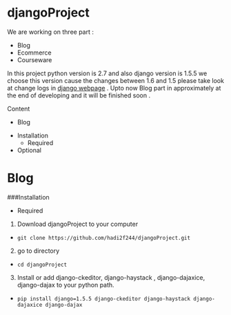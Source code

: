 djangoProject
=============

We are working on three  part :

* Blog
* Ecommerce
* Courseware

In this project python version is 2.7 and also django version is 1.5.5 we choose this version cause the changes between 1.6 and 1.5 please take look at change logs in [django webpage]( https://www.djangoproject.com/ ) . Upto now Blog part in approximately at the end of developing and it will be finished soon .

Content

* Blog
 - Installation
   - Required
 - Optional
 

Blog
================

###Installation

* Required

1. Download djangoProject to your computer
  - ```git clone https://github.com/hadi2f244/djangoProject.git```
2. go to directory
  - ```cd djangoProject```
3. Install or add django-ckeditor, django-haystack , django-dajaxice, django-dajax to your python path.
  - ``` pip install django=1.5.5 django-ckeditor django-haystack django-dajaxice django-dajax ```








